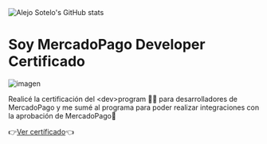 <img decoding="async" loading="lazy" align="center" alt="Alejo Sotelo's GitHub stats" src="https://github-readme-stats-alejoasotelo.vercel.app/api?username=alejoasotelo&show_icons=true&theme=dracula&include_all_commits=1&locale=es&count_private=true" />

# Soy MercadoPago Developer Certificado
![imagen](https://github.com/alejoasotelo/alejoasotelo/assets/1103289/bb84bfe5-1311-44a5-b17b-d0de22863fa1)

Realicé la certificación del \<dev\>program 🧑‍💻 para desarrolladores de MercadoPago y me sumé al programa para poder realizar integraciones con la aprobación de MercadoPago🤙

👉<a href="https://www.mercadopago.com.ar/developers/panel/developer-program/certification/cert_4a9497c15ceb11ecab0e0242ac130004" target="_blank" title="Ver certíficado de desarrollador MercadoPago - Alejo Sotelo">Ver certíficado</a>👈
